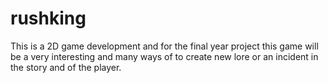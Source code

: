 # rushking
This is a 2D game development and for the final year project this game will be a very interesting and many ways of to create new lore or an incident in the story and of the player.
